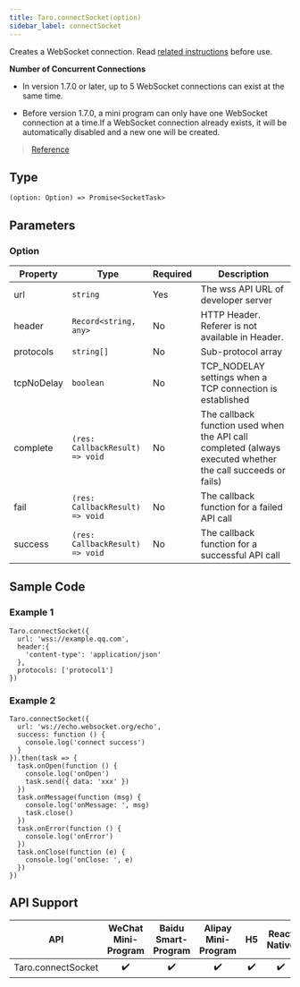 ```yaml
---
title: Taro.connectSocket(option)
sidebar_label: connectSocket
---
```


Creates a WebSocket connection. Read [related instructions](https://developers.weixin.qq.com/miniprogram/en/dev/framework/ability/network.html) before use.


**Number of Concurrent Connections**

- In version 1.7.0 or later, up to 5 WebSocket connections can exist at the same time.

- Before version 1.7.0, a mini program can only have one WebSocket connection at a time.If a WebSocket connection already exists, it will be automatically disabled and a new one will be created.


> [Reference](https://developers.weixin.qq.com/miniprogram/en/dev/api/network/websocket/wx.connectSocket.html)

## Type

```tsx
(option: Option) => Promise<SocketTask>
```

## Parameters

### Option

<table>
  <thead>
    <tr>
      <th>Property</th>
      <th>Type</th>
      <th style={{ textAlign: "center"}}>Required</th>
      <th>Description</th>
    </tr>
  </thead>
  <tbody>
    <tr>
      <td>url</td>
      <td><code>string</code></td>
      <td style={{ textAlign: "center"}}>Yes</td>
      <td>The wss API URL of developer server	</td>
    </tr>
    <tr>
      <td>header</td>
      <td><code>Record&lt;string, any&gt;</code></td>
      <td style={{ textAlign: "center"}}>No</td>
      <td>HTTP Header. Referer is not available in Header.</td>
    </tr>
    <tr>
      <td>protocols</td>
      <td><code>string[]</code></td>
      <td style={{ textAlign: "center"}}>No</td>
      <td>Sub-protocol array</td>
    </tr>
    <tr>
      <td>tcpNoDelay</td>
      <td><code>boolean</code></td>
      <td style={{ textAlign: "center"}}>No</td>
      <td>TCP_NODELAY settings when a TCP connection is established</td>
    </tr>
    <tr>
      <td>complete</td>
      <td><code>(res: CallbackResult) =&gt; void</code></td>
      <td style={{ textAlign: "center"}}>No</td>
      <td>The callback function used when the API call completed (always executed whether the call succeeds or fails)</td>
    </tr>
    <tr>
      <td>fail</td>
      <td><code>(res: CallbackResult) =&gt; void</code></td>
      <td style={{ textAlign: "center"}}>No</td>
      <td>The callback function for a failed API call</td>
    </tr>
    <tr>
      <td>success</td>
      <td><code>(res: CallbackResult) =&gt; void</code></td>
      <td style={{ textAlign: "center"}}>No</td>
      <td>The callback function for a successful API call</td>
    </tr>
  </tbody>
</table>

## Sample Code

### Example 1

```tsx
Taro.connectSocket({
  url: 'wss://example.qq.com',
  header:{
    'content-type': 'application/json'
  },
  protocols: ['protocol1']
})
```

### Example 2

```tsx
Taro.connectSocket({
  url: 'ws://echo.websocket.org/echo',
  success: function () {
    console.log('connect success')
  }
}).then(task => {
  task.onOpen(function () {
    console.log('onOpen')
    task.send({ data: 'xxx' })
  })
  task.onMessage(function (msg) {
    console.log('onMessage: ', msg)
    task.close()
  })
  task.onError(function () {
    console.log('onError')
  })
  task.onClose(function (e) {
    console.log('onClose: ', e)
  })
})
```

## API Support

| API | WeChat Mini-Program | Baidu Smart-Program | Alipay Mini-Program | H5 | React Native |
| :---: | :---: | :---: | :---: | :---: | :---: |
| Taro.connectSocket | ✔️ | ✔️ | ✔️ | ✔️ | ✔️ |
